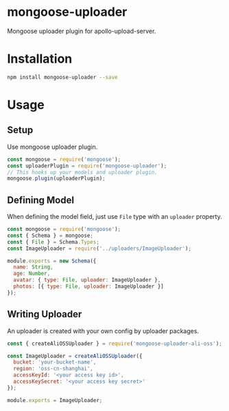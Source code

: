 # mongoose-uploader

Mongoose uploader plugin for apollo-upload-server.

# Installation
```bash
npm install mongoose-uploader --save
```

# Usage

## Setup

Use mongoose uploader plugin.

```js
const mongoose = require('mongoose');
const uploaderPlugin = require('mongoose-uploader');
// This hooks up your models and uploader plugin.
mongoose.plugin(uploaderPlugin);
```

## Defining Model

When defining the model field, just use `File` type with an `uploader` property.

```js
const mongoose = require('mongoose');
const { Schema } = mongoose;
const { File } = Schema.Types;
const ImageUploader = require('../uploaders/ImageUploader');

module.exports = new Schema({
  name: String,
  age: Number,
  avatar: { type: File, uploader: ImageUploader },
  photos: [{ type: File, uploader: ImageUploader }]
});
```

## Writing Uploader

An uploader is created with your own config by uploader packages.

```js
const { createAliOSSUploader } = require('mongoose-uploader-ali-oss');

const ImageUploader = createAliOSSUploader({
  bucket: 'your-bucket-name',
  region: 'oss-cn-shanghai',
  accessKeyId: '<your access key id>',
  accessKeySecret: '<your access key secret>'
});

module.exports = ImageUploader;
```
